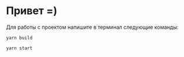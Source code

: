 # Привет =)

Для работы с проектом напишите в терминал следующие команды:

```
yarn build
```

```
yarn start
```

